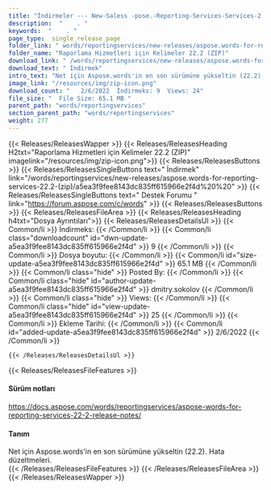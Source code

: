 ```yaml
---
title: "İndirmeler --- New-Saless -pose.-Reporting-Services-Services-2.2- (ZIP)." 
description:  "    . " 
keywords:  "    . " 
page_type:  single_release_page
folder_link: " words/reportingservices/new-releases/aspose.words-for-reporting-services-22.2-(zip)/"
folder_name: "Raporlama Hizmetleri için Kelimeler 22.2 (ZIP)"
download_link: " /words/reportingservices/new-releases/aspose.words-for-reporting-services-22.2-(zip)/a5ea3f9fee8143dc835ff615966e2f4d"
download_text: " İndirmek"
intro_text: "Net için Aspose.words'in en son sürümüne yükseltin (22.2). Hata düzeltmeleri."
image_link: "/resources/img/zip-icon.png"
download_count: "   2/6/2022  İndirmeks: 9  Views: 24"
file_size: "  File Size: 65.1 MB "
parent_path: "words/reportingservices"
section_parent_path: "words/reportingservices"
weight: 277
---
```


{{< Releases/ReleasesWapper >}}
  {{< Releases/ReleasesHeading H2txt="Raporlama Hizmetleri için Kelimeler 22.2 (ZIP)" imagelink="/resources/img/zip-icon.png">}}
  {{< Releases/ReleasesButtons >}}
    {{< Releases/ReleasesSingleButtons text=" İndirmek" link="/words/reportingservices/new-releases/aspose.words-for-reporting-services-22.2-(zip)/a5ea3f9fee8143dc835ff615966e2f4d%20%20" >}}
    {{< Releases/ReleasesSingleButtons text=" Destek Forumu " link="https://forum.aspose.com/c/words" >}}
  {{< Releases/ReleasesButtons >}}
  {{< Releases/ReleasesFileArea >}}
    {{< Releases/ReleasesHeading h4txt="Dosya Ayrıntıları">}}
    {{< Releases/ReleasesDetailsUl >}}
            {{< Common/li  >}} İndirmeks: {{< /Common/li >}} 
      {{< Common/li class="downloadcount" id="dwn-update-a5ea3f9fee8143dc835ff615966e2f4d" >}} 9 {{< /Common/li >}} 
      {{< Common/li  >}} Dosya boyutu: {{< /Common/li >}} 
      {{< Common/li id="size-update-a5ea3f9fee8143dc835ff615966e2f4d" >}} 65.1 MB {{< /Common/li >}} 
      {{< Common/li  class="hide" >}} Posted By: {{< /Common/li >}} 
      {{< Common/li class="hide" id="author-update-a5ea3f9fee8143dc835ff615966e2f4d" >}} dmitry.sokolov {{< /Common/li >}} 
      {{< Common/li class="hide"  >}} Views: {{< /Common/li >}} 
      {{< Common/li class="hide" id="view-update-a5ea3f9fee8143dc835ff615966e2f4d" >}} 25 {{< /Common/li >}} 
      {{< Common/li  >}} Ekleme Tarihi: {{< /Common/li >}} 
      {{< Common/li id="added-update-a5ea3f9fee8143dc835ff615966e2f4d" >}} 2/6/2022 {{< /Common/li >}} 

    {{< /Releases/ReleasesDetailsUl >}}

  {{< Releases/ReleasesFileFeatures >}}
      <h4>Sürüm notları</h4><div><a href="https://docs.aspose.com/words/reportingservices/aspose-words-for-reporting-services-22-2-release-notes/">https://docs.aspose.com/words/reportingservices/aspose-words-for-reporting-services-22-2-release-notes/</a></div><h4>Tanım</h4><div class="HTMLDescription">Net için Aspose.words'in en son sürümüne yükseltin (22.2). Hata düzeltmeleri.</div>
  {{< /Releases/ReleasesFileFeatures >}}
 {{< /Releases/ReleasesFileArea >}}
{{< /Releases/ReleasesWapper >}}


